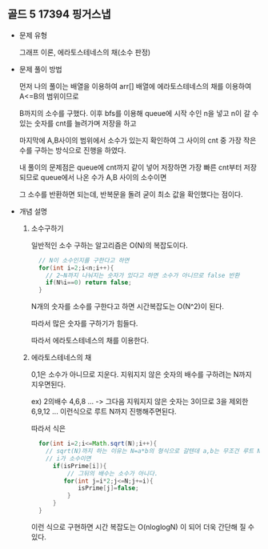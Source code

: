 ## 골드 5 17394 핑거스냅

- 문제 유형

  그래프 이론, 에라토스테네스의 채(소수 판정)

- 문제 풀이 방법

  먼저 나의 풀이는 배열을 이용하여 arr[] 배열에 에라토스테네스의 채를 이용하여 A<=B의 범위이므로

  B까지의 소수를 구했다. 이후 bfs를 이용해 queue에 시작 수인 n을 넣고 n이 갈 수 있는 숫자를 cnt를 늘려가며 저장을 하고

  마지막에 A,B사이의 범위에서 소수가 있는지 확인하여 그 사이의 cnt 중 가장 작은 수를 구하는 방식으로 진행을 하였다.

  내 풀이의 문제점은 queue에 cnt까지 같이 넣어 저장하면 가장 빠른 cnt부터 저장되므로 queue에서 나온 수가 A,B 사이의 소수이면

  그 소수를 반환하면 되는데, 반복문을 돌려 굳이 최소 값을 확인했다는 점이다.

- 개념 설명

  1. 소수구하기

      일반적인 소수 구하는 알고리즘은 O(N)의 복잡도이다.
    
      ```java
        // N이 소수인지를 구한다고 하면
        for(int i=2;i<n;i++){
          // 2~N까지 나눠지는 숫자가 있다고 하면 소수가 아니므로 false 반환
          if(N%i==0) return false;    
        }
      ```
    
      N개의 숫자를 소수를 구한다고 하면 시간복잡도는 O(N^2)이 된다.
    
      따라서 많은 숫자를 구하기가 힘들다.
    
      따라서 에라토스테네스의 채를 이용한다.
     
  3. 에라토스테네스의 채

      0,1은 소수가 아니므로 지운다. 지워지지 않은 숫자의 배수를 구하려는 N까지 지우면된다.

     ex) 2의배수 4,6,8 ... -> 그다음 지워지지 않은 숫자는 3이므로 3을 제외한 6,9,12 ... 이런식으로 루트 N까지 진행해주면된다.

     따라서 식은

     ```java
       for(int i=2;i<=Math.sqrt(N);i++){
         // sqrt(N)까지 하는 이유는 N=a*b의 형식으로 갈텐데 a,b는 무조건 루트 N보다 작을 것이기 때문이다.
         // i가 소수이면
           if(isPrime[i]){
               // 그뒤의 배수는 소수가 아니다.
              for(int j=i*2;j<=N;j+=i){
                  isPrime[j]=false;
               }
           }
       }
     ```

     이런 식으로 구현하면 시간 복잡도는 O(nloglogN) 이 되어 더욱 간단해 질 수 있다.

  
